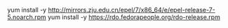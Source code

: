 yum install -y http://mirrors.zju.edu.cn/epel/7/x86_64/e/epel-release-7-5.noarch.rpm 
yum install -y https://rdo.fedorapeople.org/rdo-release.rpm
